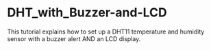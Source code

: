 # DHT_with_Buzzer-and-LCD
This tutorial explains how to set up a DHT11 temperature and humidity sensor with a buzzer alert AND an LCD display.
